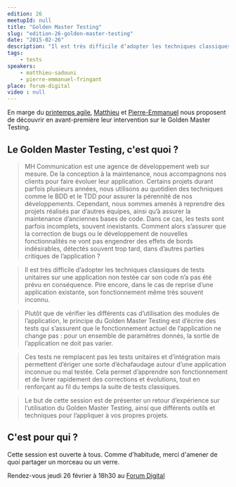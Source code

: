 ```yaml
---
edition: 26
meetupId: null
title: "Golden Master Testing"
slug: "edition-26-golden-master-testing"
date: "2015-02-26"
description: "Il est très difficile d’adopter les techniques classiques de tests unitaires sur une application non testée car son code n’a pas été prévu en conséquence."
tags:
    - tests
speakers:
    - matthieu-sadouni
    - pierre-emmanuel-fringant
place: forum-digital
video : null
---
```


En marge du [printemps agile](http://www.club-agile-caen.fr/printempsagile/),
[Matthieu](https://twitter.com/msadouni) et [Pierre-Emmanuel](https://twitter.com/pefringant) nous
proposent de découvrir en avant-première leur intervention sur le Golden Master Testing.

## Le Golden Master Testing, c'est quoi ?

> MH Communication est une agence de développement web sur mesure. De la conception à la
> maintenance, nous accompagnons nos clients pour faire évoluer leur application. Certains projets
> durant parfois plusieurs années, nous utilisons au quotidien des techniques comme le BDD et le TDD
> pour assurer la pérennité de nos développements. Cependant, nous sommes amenés à reprendre des
> projets réalisés par d’autres équipes, ainsi qu’à assurer la maintenance d’anciennes bases de
> code. Dans ce cas, les tests sont parfois incomplets, souvent inexistants. Comment alors s’assurer
> que la correction de bugs ou le développement de nouvelles fonctionnalités ne vont pas engendrer
> des effets de bords indésirables, détectés souvent trop tard, dans d’autres parties critiques de
> l’application ?

> Il est très difficile d’adopter les techniques classiques de tests unitaires sur une application
> non testée car son code n’a pas été prévu en conséquence. Pire encore, dans le cas de reprise
> d’une application existante, son fonctionnement même très souvent inconnu.

> Plutôt que de vérifier les différents cas d’utilisation des modules de l’application, le principe
> du Golden Master Testing est d’écrire des tests qui s’assurent que le fonctionnement actuel de
> l’application ne change pas : pour un ensemble de paramètres donnés, la sortie de l’application ne
> doit pas varier.

> Ces tests ne remplacent pas les tests unitaires et d’intégration mais permettent d’ériger une
> sorte d’échafaudage autour d’une application inconnue ou mal testée. Cela permet d’apprendre son
> fonctionnement et de livrer rapidement des corrections et évolutions, tout en renforçant au fil du
> temps la suite de tests classiques.

> Le but de cette session est de présenter un retour d’expérience sur l’utilisation du Golden Master
> Testing, ainsi que différents outils et techniques pour l’appliquer à vos propres projets.

## C'est pour qui ?

Cette session est ouverte à tous. Comme d'habitude, merci d'amener de quoi partager un morceau ou un
verre.

Rendez-vous jeudi 26 février à 18h30 au
[Forum Digital](http://forum-digital.fr/fr/acces-et-localisation-du-forum-digital-de-caen-colombelles.-gc16.html)
